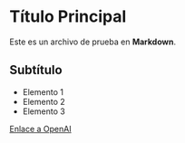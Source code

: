 # Título Principal

Este es un archivo de prueba en **Markdown**.

## Subtítulo

- Elemento 1
- Elemento 2
- Elemento 3

[Enlace a OpenAI](https://www.openai.com)
